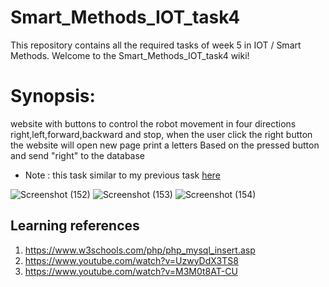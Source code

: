 # Smart_Methods_IOT_task4
This repository contains all the required tasks of week 5 in IOT / Smart Methods.
Welcome to the Smart_Methods_IOT_task4 wiki!
# Synopsis:
website with buttons to control the robot movement in four directions right,left,forward,backward and stop, when the user click the right button the website will open new page print a letters Based on the pressed button and send "right" to the database 
- Note : this task similar to my previous task [here](https://github.com/lenaAlenazi/Smart_Methods_IOT_task3.git)

![Screenshot (152)](https://user-images.githubusercontent.com/73249883/183574237-63608fdd-96fd-4975-a68f-81ef777edc86.png)
![Screenshot (153)](https://user-images.githubusercontent.com/73249883/183574297-9230544c-b30c-46a7-b288-bbbcfc90afd8.png)
![Screenshot (154)](https://user-images.githubusercontent.com/73249883/183574318-d1f85965-8121-4713-b8d0-b4149867183e.png)

## Learning references 
1. https://www.w3schools.com/php/php_mysql_insert.asp
2. https://www.youtube.com/watch?v=UzwyDdX3TS8
3. https://www.youtube.com/watch?v=M3M0t8AT-CU

